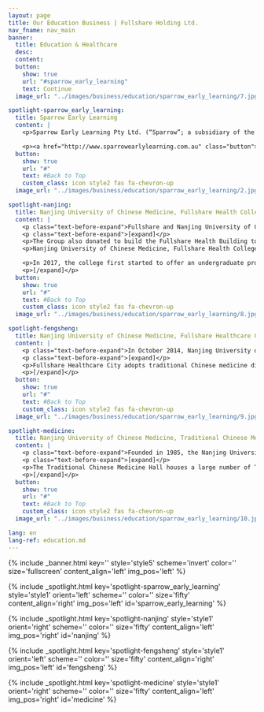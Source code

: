 ```yaml
---
layout: page
title: Our Education Business | Fullshare Holding Ltd.
nav_fname: nav_main
banner:
  title: Education & Healthcare
  desc:
  content:
  button:
    show: true
    url: "#sparrow_early_learning"
    text: Continue
  image_url: "../images/business/education/sparrow_early_learning/7.jpg"

spotlight-sparrow_early_learning:
  title: Sparrow Early Learning
  content: |
    <p>Sparrow Early Learning Pty Ltd. (“Sparrow”; a subsidiary of the Group), headquartered in Brisbane, Australia, is operating approximately 30 childcare centers in Queensland and Victoria, to provide the childcare and education services for the children aged from 0 to 6. Sparrow has experienced management team and has earned a good reputation in Australia.</p>

    <p><a href="http://www.sparrowearlylearning.com.au" class="button">Visit the Website</a></p>
  button:
    show: true
    url: "#"
    text: #Back to Top
    custom_class: icon style2 fas fa-chevron-up
  image_url: "../images/business/education/sparrow_early_learning/2.jpg"

spotlight-nanjing:
  title: Nanjing University of Chinese Medicine, Fullshare Health College
  content: |
    <p class="text-before-expand">Fullshare and Nanjing University of Chinese Medicine collaborated to establish Nanjing University of Chinese Medicine, Fullshare Health College in June 2010. The college is based on the university's Acupuncture, Massage, and Health Rehabilitation Academy, which features one of the most conventional forms of Chinese healthcare. </p>
    <p class="text-before-expand">[expand]</p>
    <p>The Group also donated to build the Fullshare Health Building to serve as the teaching building, as well as a base for talent training, scientific research, and office venue. The establishment of Nanjing University of Chinese Medicine, Fullshare Health College was officially announced at an opening ceremony presided over by a leader of the Ministry of Health. </p>
    <p>Nanjing University of Chinese Medicine, Fullshare Health College is China’s first and the only health college of its kind that focuses on traditional medicine and non-drug health care therapies, integrates the functions of talent training, technology research, and development, and has the integrated system of production, teaching, and research.</p>

    <p>In 2017, the college first started to offer an undergraduate program in TCM health maintenance and witnessed the graduation of the first batch of undergraduates majoring in TCM health preservation in June 2022. The graduates later became the country’s first group of high-level talents in TCM healthcare and disease preventive treatment and the first troop of the "regular army" in the area. Up to now, a total of 2,800 TCM healthcare professionals have graduated from the college, making the college become a school-enterprise cooperation demonstration base for the training of first-class TCM healthcare professionals. </p>
    <p>[/expand]</p>
  button:
    show: true
    url: "#"
    text: #Back to Top
    custom_class: icon style2 fas fa-chevron-up
  image_url: "../images/business/education/sparrow_early_learning/8.jpg"

spotlight-fengsheng:
  title: Nanjing University of Chinese Medicine, Fullshare Healthcare City
  content: |
    <p class="text-before-expand">In October 2014, Nanjing University of Chinese Medicine, Fullshare Healthcare City was established at the Hanzhongmen Campus, upon the joint efforts of Fullshare and Nanjing University of Chinese Medicine. The goal of the health city is to create a health management system of "preventive treatment of diseases with traditional Chinese medicine", innovate the development model of the healthcare industry, lead in the development of the public healthcare culture, provide high-quality health services, and improve the health of the people.</p>
    <p class="text-before-expand">[expand]</p>
    <p>Fullshare Healthcare City adopts traditional Chinese medicine diagnosis and treatment technology in the area of health management and healthcare services. It has also conducted a number of health-related projects involving a variety of traditional Chinese medicine health services, including meridian conditioning, traditional Chinese medicine cosmetology, traditional Chinese medicine hyperthermia, pediatric massage, vision protection and maintenance, health care knowledge training, health management, health catering, and health hotel. The city runs Guorentang, Guoruitang, and Guocuitang, as well as hotel apartments and restaurants that feature healthcare culture that has been designated as intangible cultural heritage, achieving the perfect combination of “medicine and health care". </p>
    <p>[/expand]</p>
  button:
    show: true
    url: "#"
    text: #Back to Top
    custom_class: icon style2 fas fa-chevron-up
  image_url: "../images/business/education/sparrow_early_learning/9.jpg"

spotlight-medicine:
  title: Nanjing University of Chinese Medicine, Traditional Chinese Medicine Hall
  content: |
    <p class="text-before-expand">Founded in 1985, the Nanjing University of Chinese Medicine, the Traditional Chinese Medicine Hall is an important medical, clinical teaching, and scientific research base of the Nanjing University of Chinese Medicine. It is also an important window for the university to promote traditional Chinese medicine culture and popularize healthcare knowledge.</p>
    <p class="text-before-expand">[expand]</p>
    <p>The Traditional Chinese Medicine Hall houses a large number of TCM specialists, including not only veteran TCM practitioners, masters of Chinese medicine, and well-known TCM experts, but also a large number of young and middle-aged practitioners who are inheritors of traditional Chinese medicine and who are knowledgeable, diligent, and completely committed to the study of traditional Chinese medicine.  By adhering to the philosophy of "diagnose disease through four ways of look, listen, question, and feel the pulse, save lives with compassion and great medical skills," Hall's medical team, which is made up of hundreds of Chinese medicine specialists, makes every attempt to protect the health of the people. As a result, they have gained the respect and praise of patients both at home and abroad. The Hall has a number of departments, including TCM Gynecology, Andrology, Pediatrics, Dermatology, Otolaryngology, Acupuncture, and Massage. It has made significant contributions to the use of TCM skills in the treatment of tumors, difficult diseases, and the conditioning of chronic diseases. </p>
    <p>[/expand]</p>
  button:
    show: true
    url: "#"
    text: #Back to Top
    custom_class: icon style2 fas fa-chevron-up
  image_url: "../images/business/education/sparrow_early_learning/10.jpg"

lang: en
lang-ref: education.md
---
```


<!-- Welcome Banner -->

{% include _banner.html key='' style='style5' scheme='invert' color='' size='fullscreen' content_align='left' img_pos='left' %}

<!-- Properties -->

{% include _spotlight.html key='spotlight-sparrow_early_learning' style='style1' orient='left' scheme='' color='' size='fifty' content_align='right' img_pos='left' id='sparrow_early_learning' %}

{% include _spotlight.html key='spotlight-nanjing' style='style1' orient='right' scheme='' color='' size='fifty' content_align='left' img_pos='right' id='nanjing' %}

{% include _spotlight.html key='spotlight-fengsheng' style='style1' orient='left' scheme='' color='' size='fifty' content_align='right' img_pos='left' id='fengsheng' %}

{% include _spotlight.html key='spotlight-medicine' style='style1' orient='right' scheme='' color='' size='fifty' content_align='left' img_pos='right' id='medicine' %}
